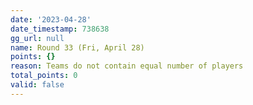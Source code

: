```yaml
---
date: '2023-04-28'
date_timestamp: 738638
gg_url: null
name: Round 33 (Fri, April 28)
points: {}
reason: Teams do not contain equal number of players
total_points: 0
valid: false
---
```

